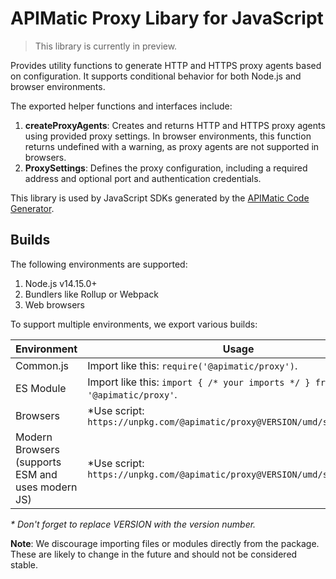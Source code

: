 # APIMatic Proxy Libary for JavaScript

> This library is currently in preview.

Provides utility functions to generate HTTP and HTTPS proxy agents based on configuration. It supports conditional behavior for both Node.js and browser environments.

The exported helper functions and interfaces include:

1. **createProxyAgents**: Creates and returns HTTP and HTTPS proxy agents using provided proxy settings. In browser environments, this function returns undefined with a warning, as proxy agents are not supported in browsers.
2. **ProxySettings**: Defines the proxy configuration, including a required address and optional port and authentication credentials.

This library is used by JavaScript SDKs generated by the [APIMatic Code Generator](http://www.apimatic.io).

## Builds

The following environments are supported:

1. Node.js v14.15.0+
1. Bundlers like Rollup or Webpack
1. Web browsers

To support multiple environments, we export various builds:

| Environment | Usage                                                                      |
| --- |----------------------------------------------------------------------------|
| Common.js | Import like this: `require('@apimatic/proxy')`.                            |
| ES Module | Import like this: `import { /* your imports */ } from '@apimatic/proxy'`.  |
| Browsers | *Use script: `https://unpkg.com/@apimatic/proxy@VERSION/umd/schema.js`     |
| Modern Browsers (supports ESM and uses modern JS) | *Use script: `https://unpkg.com/@apimatic/proxy@VERSION/umd/schema.esm.js` |

_* Don't forget to replace VERSION with the version number._

**Note**: We discourage importing files or modules directly from the package. These are likely to change in the future and should not be considered stable.